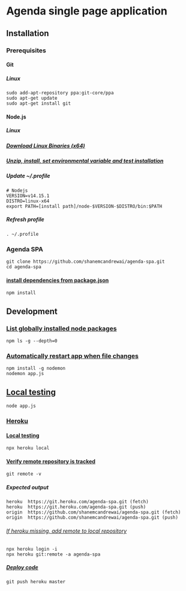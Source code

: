 # Agenda single page application
## Installation
### Prerequisites
#### Git
##### Linux
    sudo add-apt-repository ppa:git-core/ppa
    sudo apt-get update
    sudo apt-get install git
#### Node.js
##### Linux
##### [Download Linux Binaries (x64)](https://nodejs.org/en/download)
##### [Unzip, install, set environmental variable and test installation](https://github.com/nodejs/help/wiki/Installation#how-to-install-nodejs-via-binary-archive-on-linux)
##### Update ~/.profile
    # Nodejs
    VERSION=v14.15.1
    DISTRO=linux-x64
    export PATH=[install path]/node-$VERSION-$DISTRO/bin:$PATH
##### Refresh profile
    . ~/.profile
### Agenda SPA
    git clone https://github.com/shanemcandrewai/agenda-spa.git
    cd agenda-spa
#### [install dependencies from package.json](https://docs.npmjs.com/cli/v6/commands/npm-install)
    npm install
## Development
### [List globally installed node packages](https://docs.npmjs.com/cli/v6/commands/npm-ls)
    npm ls -g --depth=0
### [Automatically restart app when file changes](https://www.npmjs.com/package/nodemon)
    npm install -g nodemon
    nodemon app.js
## [Local testing](https://nodejs.dev/learn/run-nodejs-scripts-from-the-command-line)
    node app.js
### [Heroku](https://agenda-spa.herokuapp.com)
#### [Local testing](https://devcenter.heroku.com/articles/heroku-local)
    npx heroku local
#### [Verify remote repository is tracked](https://git-scm.com/docs/git-remote)
    git remote -v
##### Expected output
    heroku	https://git.heroku.com/agenda-spa.git (fetch)
    heroku	https://git.heroku.com/agenda-spa.git (push)
    origin	https://github.com/shanemcandrewai/agenda-spa.git (fetch)
    origin	https://github.com/shanemcandrewai/agenda-spa.git (push)
###### [If heroku missing, add remote to local repository](https://devcenter.heroku.com/articles/git#creating-a-heroku-remote)
    npx heroku login -i
    npx heroku git:remote -a agenda-spa
##### [Deploy code](https://devcenter.heroku.com/articles/git#deploying-code)
    git push heroku master
